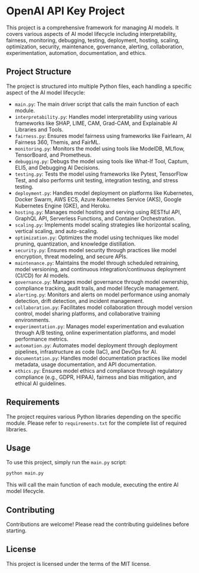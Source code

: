 # OpenAI API Key Project

This project is a comprehensive framework for managing AI models. It covers various aspects of AI model lifecycle including interpretability, fairness, monitoring, debugging, testing, deployment, hosting, scaling, optimization, security, maintenance, governance, alerting, collaboration, experimentation, automation, documentation, and ethics.

## Project Structure

The project is structured into multiple Python files, each handling a specific aspect of the AI model lifecycle:

- `main.py`: The main driver script that calls the main function of each module.
- `interpretability.py`: Handles model interpretability using various frameworks like SHAP, LIME, CAM, Grad-CAM, and Explainable AI Libraries and Tools.
- `fairness.py`: Ensures model fairness using frameworks like Fairlearn, AI Fairness 360, Themis, and FairML.
- `monitoring.py`: Monitors the model using tools like ModelDB, MLflow, TensorBoard, and Prometheus.
- `debugging.py`: Debugs the model using tools like What-If Tool, Captum, ELI5, and Debugging AI Decisions.
- `testing.py`: Tests the model using frameworks like Pytest, TensorFlow Test, and also performs unit testing, integration testing, and stress testing.
- `deployment.py`: Handles model deployment on platforms like Kubernetes, Docker Swarm, AWS ECS, Azure Kubernetes Service (AKS), Google Kubernetes Engine (GKE), and Heroku.
- `hosting.py`: Manages model hosting and serving using RESTful API, GraphQL API, Serverless Functions, and Container Orchestration.
- `scaling.py`: Implements model scaling strategies like horizontal scaling, vertical scaling, and auto-scaling.
- `optimization.py`: Optimizes the model using techniques like model pruning, quantization, and knowledge distillation.
- `security.py`: Ensures model security through practices like model encryption, threat modeling, and secure APIs.
- `maintenance.py`: Maintains the model through scheduled retraining, model versioning, and continuous integration/continuous deployment (CI/CD) for AI models.
- `governance.py`: Manages model governance through model ownership, compliance tracking, audit trails, and model lifecycle management.
- `alerting.py`: Monitors and alerts on model performance using anomaly detection, drift detection, and incident management.
- `collaboration.py`: Facilitates model collaboration through model version control, model sharing platforms, and collaborative training environments.
- `experimentation.py`: Manages model experimentation and evaluation through A/B testing, online experimentation platforms, and model performance metrics.
- `automation.py`: Automates model deployment through deployment pipelines, infrastructure as code (IaC), and DevOps for AI.
- `documentation.py`: Handles model documentation practices like model metadata, usage documentation, and API documentation.
- `ethics.py`: Ensures model ethics and compliance through regulatory compliance (e.g., GDPR, HIPAA), fairness and bias mitigation, and ethical AI guidelines.

## Requirements

The project requires various Python libraries depending on the specific module. Please refer to `requirements.txt` for the complete list of required libraries.

## Usage

To use this project, simply run the `main.py` script:

```bash
python main.py
```

This will call the main function of each module, executing the entire AI model lifecycle.

## Contributing

Contributions are welcome! Please read the contributing guidelines before starting.

## License

This project is licensed under the terms of the MIT license.

